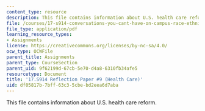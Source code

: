 ```yaml
---
content_type: resource
description: This file contains information about U.S. health care reform.
file: /courses/17-s914-conversations-you-cant-have-on-campus-race-ethnicity-gender-and-identity-spring-2012/df05817b7bff63c35cbebd2eea6d7aba_MIT17_S914S12_health4.pdf
file_type: application/pdf
learning_resource_types:
- Assignments
license: https://creativecommons.org/licenses/by-nc-sa/4.0/
ocw_type: OCWFile
parent_title: Assignments
parent_type: CourseSection
parent_uid: 9f62199d-67cb-5e70-d4a8-6310fb34afe5
resourcetype: Document
title: '17.S914 Reflection Paper #9 (Health Care)'
uid: df05817b-7bff-63c3-5cbe-bd2eea6d7aba
---
```

This file contains information about U.S. health care reform.